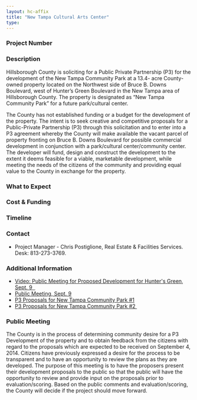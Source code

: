 ```yaml
---
layout: hc-affix
title: "New Tampa Cultural Arts Center"
type:
---
```


### Project Number



### Description

Hillsborough County is soliciting for a Public Private Partnership (P3) for the development of the New Tampa Community Park at a 13.4- acre County-owned property located on the Northwest side of Bruce B. Downs Boulevard, west of Hunter’s Green Boulevard in the New Tampa area of Hillsborough County. The property is designated as “New Tampa Community Park” for a future park/cultural center.

The County has not established funding or a budget for the development of the property. The intent is to seek creative and competitive proposals for a Public-Private Partnership (P3) through this solicitation and to enter into a P3 agreement whereby the County will make available the vacant parcel of property fronting on Bruce B. Downs Boulevard for possible commercial development in conjunction with a park/cultural center/community center. The developer will fund, design and construct the development to the extent it deems feasible for a viable, marketable development, while meeting the needs of the citizens of the community and providing equal value to the County in exchange for the property.

### What to Expect



### Cost & Funding



### Timeline



### Contact

* Project Manager - Chris Postiglione, Real Estate & Facilities Services. Desk: 813-273-3769.

### Additional Information

* [Video: Public Meeting for Proposed Development for Hunter's Green, Sept. 9  ](http://youtu.be/EZV7ERZa9pA)
* [Public Meeting, Sept. 9](http://hillsboroughcounty.org/DocumentCenter/View/12921)
* [P3 Proposals for New Tampa Community Park #1](http://hillsboroughcounty.org/DocumentCenter/View/13051)
* [P3 Proposals for New Tampa Community Park #2 ](http://hillsboroughcounty.org/DocumentCenter/View/13052)

### Public Meeting

The County is in the process of determining community desire for a P3 Development of the property and to obtain feedback from the citizens with regard to the proposals which are expected to be received on September 4, 2014. Citizens have previously expressed a desire for the process to be transparent and to have an opportunity to review the plans as they are developed. The purpose of this meeting is to have the proposers present their development proposals to the public so that the public will have the opportunity to review and provide input on the proposals prior to evaluation/scoring. Based on the public comments and evaluation/scoring, the County will decide if the project should move forward.
